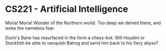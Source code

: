 CS221 - Artificial Intelligence
================================
Moria! Moria! Wonder of the Northern world. Too deep we delved there, and woke the nameless fear.

Durin's Bane has resurfaced in the form a chess-bot. Will Houdini or Stockfish be able to vanquish Balrog and send him back
to his fiery abyss?
